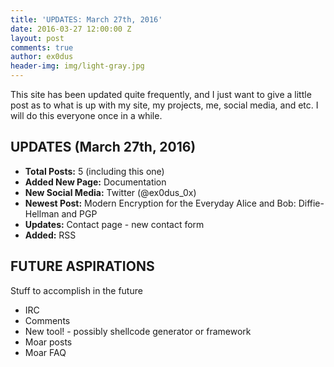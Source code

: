 ```yaml
---
title: 'UPDATES: March 27th, 2016'
date: 2016-03-27 12:00:00 Z
layout: post
comments: true
author: ex0dus
header-img: img/light-gray.jpg
---
```


This site has been updated quite frequently, and I just want to give a little post as to what is up with my site, my projects, me, social media, and etc. I will do this everyone once in a while.

## UPDATES (March 27th, 2016)

*   **Total Posts:** 5 (including this one)
*   **Added New Page:** Documentation
*   **New Social Media:** Twitter (@ex0dus_0x)
*   **Newest Post:** Modern Encryption for the Everyday Alice and Bob: Diffie-Hellman and PGP
*   **Updates:** Contact page - new contact form
*   **Added:** RSS

## FUTURE ASPIRATIONS

Stuff to accomplish in the future

*   IRC
*   Comments
*   New tool! - possibly shellcode generator or framework
*   Moar posts
*   Moar FAQ
